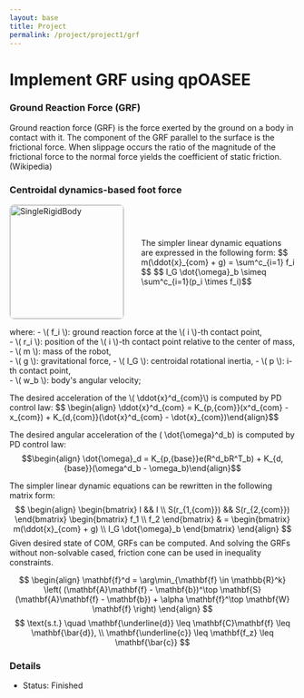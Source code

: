 ```yaml
---
layout: base
title: Project
permalink: /project/project1/grf
---
```


# Implement GRF using qpOASEE

### Ground Reaction Force (GRF)
Ground reaction force (GRF) is the force exerted by the ground on a body in contact with it. The component of the GRF parallel to the surface is the frictional force. When slippage occurs the ratio of the magnitude of the frictional force to the normal force yields the coefficient of static friction.(Wikipedia)

###  Centroidal dynamics-based foot force
<div class="publication-list" style="display: flex; align-items: center;">
  <div class="image-container">
    <img src="{{ '/assets/img/Project1/SingleRigidBody.png' | relative_url }}" alt="SingleRigidBody" style="width: 200px; height: 200px; border: 1px solid #ccc; border-radius: 8px;">
  </div>
  <div class="text-container" style="margin-left: 30px;">
    <p>
      The simpler linear dynamic equations are expressed in the following form:
      $$ m(\ddot{x}_{com} + g) = \sum^c_{i=1} f_i $$ 
      $$ I_G \dot{\omega}_b \simeq \sum^c_{i=1}(p_i \times f_i)$$
    </p>
  </div>
</div>
<p>
where:
- \( f_i \): ground reaction force at the \( i \)-th contact point, <br>
- \( r_i \): position of the \( i \)-th contact point relative to the center of mass,  
- \( m \): mass of the robot, <br>  
- \( g \): gravitational force,
- \( I_G \): centroidal rotational inertia,
- \( p \): i-th contact point, <br>
- \( w_b \): body's angular velocity;
</p>

<p>
The desired acceleration of the \( \ddot{x}^d_{com}\) is computed by PD control law:
$$
\begin{align} \ddot{x}^d_{com} = K_{p,{com}}(x^d_{com} - x_{com}) + K_{d,{com}}(\dot{x}^d_{com} - \dot{x}_{com})\end{align}$$

The desired angular acceleration of the \( \dot{\omega}^d_b\) is computed by PD control law:
$$\begin{align} \dot{\omega}_d = K_{p,{base}}e(R^d_bR^T_b) + K_{d,{base}}(\omega^d_b - \omega_b)\end{align}$$

The simpler linear dynamic equations can be rewritten in the following matrix form:
$$
\begin{align}
\begin{bmatrix}
  I && I \\  
  S(r_{1,{com}}) && S(r_{2,{com}})
\end{bmatrix}
\begin{bmatrix}
  f_1 \\  
  f_2
\end{bmatrix} & =
\begin{bmatrix}
  m(\ddot{x}_{com} + g) \\  
  I_G \dot{\omega}_b
\end{bmatrix}
\end{align}
$$
Given desired state of COM, GRFs can be computed. And solving the GRFs without non-solvable cased, friction cone can be used in inequality constraints.

$$
\begin{align}
\mathbf{f}^d = \arg\min_{\mathbf{f} \in \mathbb{R}^k} 
\left( (\mathbf{A}\mathbf{f} - \mathbf{b})^\top \mathbf{S} (\mathbf{A}\mathbf{f} - \mathbf{b}) + \alpha \mathbf{f}^\top \mathbf{W} \mathbf{f} \right)
\end{align}
$$
$$
\text{s.t.} \quad 
\mathbf{\underline{d}} \leq \mathbf{C}\mathbf{f} \leq \mathbf{\bar{d}}, \\
\mathbf{\underline{c}} \leq \mathbf{f_z} \leq \mathbf{\bar{c}}
$$
</p>

### Details
- Status: Finished